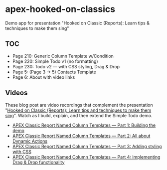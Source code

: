 # apex-hooked-on-classics
Demo app for presentation "Hooked on Classic (Reports): Learn tips &amp; techniques to make them sing"

## TOC
* Page 210: Generic Column Template w/Condition
* Page 220: Simple Todo v1 (no formatting)
* Page 230: Todo v2 &mdash; with CSS styling, Drag &amp; Drop
* Page 5: (Page 3 -> 5) Contacts Template
* Page 6: About with video links

## Videos

These blog post are video recordings that complement the presentation "[Hooked on Classic (Reports): Learn tips and techniques to make them sing](http://slides.com/rimblas/hooked-on-classic-reports)". Watch as I build, explain, and then extend the Simple Todo demo.

<ul>
<li><a href="http://rimblas.com/blog/2016/06/apex-classic-report-named-column-templates/">APEX Classic Report Named Column Templates &mdash; Part 1: Building the demo</a>
</li>
<li><a href="http://rimblas.com/blog/2016/07/video-part-2-apex-classic-report-named-column-templates/">APEX Classic Report Named Column Templates &mdash; Part 2: All about Dynamic Actions</a>
</li>
<li><a href="http://rimblas.com/blog/2016/07/video-part-3-adding-styling-with-css/">APEX Classic Report Named Column Templates &mdash; Part 3: Adding styling with CSS</a></li>
<li><a href="http://rimblas.com/blog/2016/08/video-part-4-implementing-drag-drop-functionality/">APEX Classic Report Named Column Templates &mdash; Part 4: Implementing Drag &amp; Drop functionality</a></li>
</ul>

